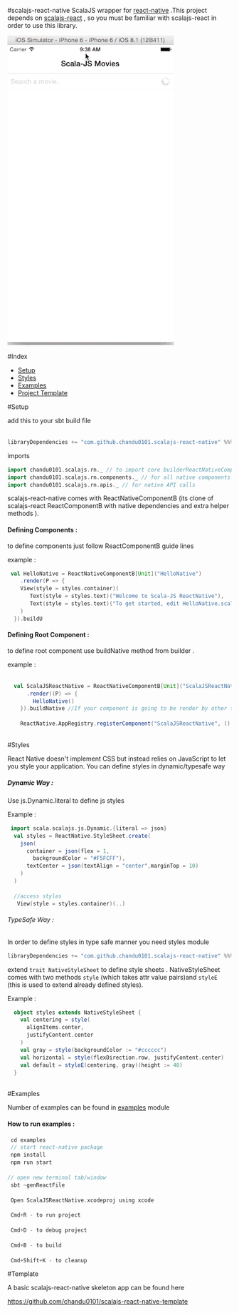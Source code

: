 #scalajs-react-native
ScalaJS wrapper for [react-native](https://facebook.github.io/react-native/) .This project depends on [scalajs-react](https://github.com/japgolly/scalajs-react) , so you must be familiar with scalajs-react in order to use this library.

![movies](examples/images/movies.gif) 


#Index 

- [Setup](#setup)
- [Styles](#styles)
- [Examples](#examples)
- [Project Template](#template)

#Setup

add this to your sbt build file

```scala

libraryDependencies += "com.github.chandu0101.scalajs-react-native" %%% "core" % "0.0.1"

```

imports 

```scala
import chandu0101.scalajs.rn._ // to import core builderReactNativeComponentB etc 
import chandu0101.scalajs.rn.components._ // for all native components
import chandu0101.scalajs.rn.apis._ // for native API calls


```

scalajs-react-native comes with ReactNativeComponentB (its clone of scalajs-react ReactComponentB with native dependencies and extra helper methods ).

#### Defining Components :

to define components just follow ReactComponentB guide lines

example : 

```scala
 val HelloNative = ReactNativeComponentB[Unit]("HelloNative")
    .render(P => {
    View(style = styles.container)(
       Text(style = styles.text)("Welcome to Scala-JS ReactNative"),
       Text(style = styles.text)("To get started, edit HelloNative.scala ")
    )
  }).buildU

```

#### Defining Root Component : 

to define root component use buildNative method from builder .

example : 

```scala

  val ScalaJSReactNative = ReactNativeComponentB[Unit]("ScalaJSReactNative")
      .render((P) => {
        HelloNative()
    }).buildNative //If your component is going to be render by other third party component then use buildNative

    ReactNative.AppRegistry.registerComponent("ScalaJSReactNative", () => ScalaJSReactNative)
    
```


#Styles

React Native doesn't implement CSS but instead relies on JavaScript to let you style your application. You can define styles in dynamic/typesafe way 

##### Dynamic Way :
 
 Use js.Dynamic.literal to define js styles
 
Example : 

```scala
 import scala.scalajs.js.Dynamic.{literal => json}
  val styles = ReactNative.StyleSheet.create(
    json(
      container = json(flex = 1,
        backgroundColor = "#F5FCFF"),
      textCenter = json(textAlign = "center",marginTop = 10)
    )
  )
  
  //access styles 
   View(style = styles.container)(..)
```  

###### TypeSafe Way :  

 In order to define styles in type safe manner you need styles module
 
 ```scala
 libraryDependencies += "com.github.chandu0101.scalajs-react-native" %%% "styles" % "0.0.1"
 
 ```
 
 extend ``trait NativeStyleSheet`` to define style sheets . NativeStyleSheet comes with two methods ``style`` (which takes attr value pairs)and ``styleE`` (this is used to extend already defined styles).
 
 Example : 
 
```scala 
  object styles extends NativeStyleSheet {
    val centering = style(
      alignItems.center,
      justifyContent.center
    )
    val gray = style(backgroundColor := "#cccccc")
    val horizontal = style(flexDirection.row, justifyContent.center)
    val default = styleE(centering, gray)(height := 40)
  }
  
 ```
  
#Examples

Number of examples can be found in [examples](https://github.com/chandu0101/scalajs-react-native/tree/master/examples) module

#### How to run examples :

```scala
 cd examples
 // start react-native package
 npm install
 npm run start 
 
// open new terminal tab/window
 sbt ~genReactFile
 
 Open ScalaJSReactNative.xcodeproj using xcode
 
 Cmd+R - to run project
 
 Cmd+D - to debug project
 
 Cmd+B - to build
 
 Cmd+Shift+K - to cleanup

```

#Template

A basic scalajs-react-native skeleton app can be found here

https://github.com/chandu0101/scalajs-react-native-template


